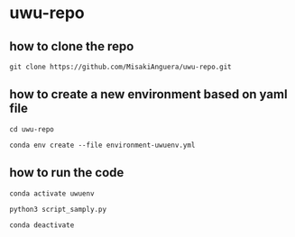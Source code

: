 # uwu-repo

## how to clone the repo

`git clone https://github.com/MisakiAnguera/uwu-repo.git`

## how to create a new environment based on yaml file

`cd uwu-repo`

`conda env create --file environment-uwuenv.yml`

## how to run the code

`conda activate uwuenv`

`python3 script_samply.py`

`conda deactivate`
